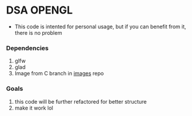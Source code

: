 # DSA OPENGL
- This code is intented for personal usage, but if you can benefit from it, there is no problem

### Dependencies
1. glfw
2. glad
3. Image from C branch in [images](https://github.com/Mostafa-Khab/images.git) repo

### Goals
1. this code will be further refactored for better structure
1. make it work lol
